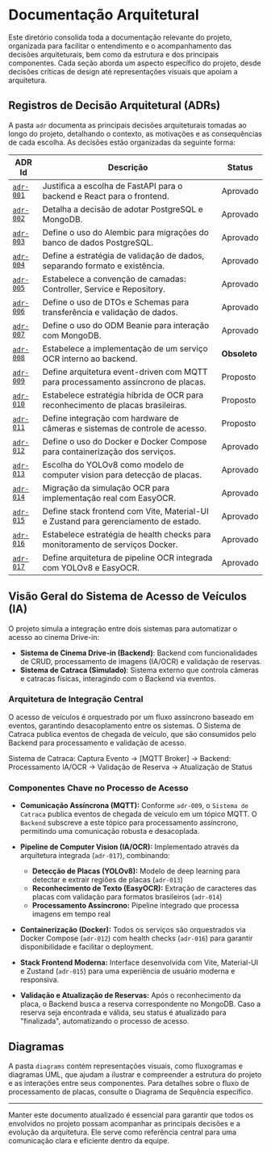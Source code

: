 # Documentação Arquitetural

Este diretório consolida toda a documentação relevante do projeto, organizada para facilitar o entendimento e o acompanhamento das decisões arquiteturais, bem como da estrutura e dos principais componentes. Cada seção aborda um aspecto específico do projeto, desde decisões críticas de design até representações visuais que apoiam a arquitetura.

## Registros de Decisão Arquitetural (ADRs)

A pasta `adr` documenta as principais decisões arquiteturais tomadas ao longo do projeto, detalhando o contexto, as motivações e as consequências de cada escolha. As decisões estão organizadas da seguinte forma:

| ADR Id | Descrição | Status |
|---|---|---|
| [`adr-001`](architectural-decision-records/adr-001-uso-de-python-fastapi-e-react.md) | Justifica a escolha de FastAPI para o backend e React para o frontend. | Aprovado |
| [`adr-002`](architectural-decision-records/adr-002-uso-de-postgre-e-mongo.md) | Detalha a decisão de adotar PostgreSQL e MongoDB. | Aprovado |
| [`adr-003`](architectural-decision-records/adr-003-uso-de-alembic-para-migracoes.md) | Define o uso do Alembic para migrações do banco de dados PostgreSQL. | Aprovado |
| [`adr-004`](architectural-decision-records/adr-004-estrategia-validacao.md) | Define a estratégia de validação de dados, separando formato e existência. | Aprovado |
| [`adr-005`](architectural-decision-records/adr-005-convencao-camadas.md) | Estabelece a convenção de camadas: Controller, Service e Repository. | Aprovado |
| [`adr-006`](architectural-decision-records/adr-006-uso-dtos-schemas.md) | Define o uso de DTOs e Schemas para transferência e validação de dados. | Aprovado |
| [`adr-007`](architectural-decision-records/adr-007-uso-beanie-odm-mongodb.md) | Define o uso do ODM Beanie para interação com MongoDB. | Aprovado |
| [`adr-008`](architectural-decision-records/adr-008-servico-ocr-interno.md) | Estabelece a implementação de um serviço OCR interno ao backend. | **Obsoleto** |
| [`adr-009`](architectural-decision-records/adr-009-arquitetura-evento-mqtt-placas.md) | Define arquitetura event-driven com MQTT para processamento assíncrono de placas. | Proposto |
| [`adr-010`](architectural-decision-records/adr-010-estrategia-ocr-placas-brasileiras.md) | Estabelece estratégia híbrida de OCR para reconhecimento de placas brasileiras. | Proposto |
| [`adr-011`](architectural-decision-records/adr-011-integracao-hardware-cameras-acesso.md) | Define integração com hardware de câmeras e sistemas de controle de acesso. | Proposto |
| [`adr-012`](architectural-decision-records/adr-012-uso-docker-containerizacao.md) | Define o uso do Docker e Docker Compose para containerização dos serviços. | Aprovado |
| [`adr-013`](architectural-decision-records/adr-013-escolha-yolov8-deteccao-placas.md) | Escolha do YOLOv8 como modelo de computer vision para detecção de placas. | Aprovado |
| [`adr-014`](architectural-decision-records/adr-014-migracao-easyocr-real.md) | Migração da simulação OCR para implementação real com EasyOCR. | Aprovado |
| [`adr-015`](architectural-decision-records/adr-015-stack-frontend-vite-mui-zustand.md) | Define stack frontend com Vite, Material-UI e Zustand para gerenciamento de estado. | Aprovado |
| [`adr-016`](architectural-decision-records/adr-016-estrategia-healthchecks-microservicos.md) | Estabelece estratégia de health checks para monitoramento de serviços Docker. | Aprovado |
| [`adr-017`](architectural-decision-records/adr-017-arquitetura-pipeline-ocr-yolov8-easyocr.md) | Define arquitetura de pipeline OCR integrada com YOLOv8 e EasyOCR. | Aprovado |


## Visão Geral do Sistema de Acesso de Veículos (IA)

O projeto simula a integração entre dois sistemas para automatizar o acesso ao cinema Drive-in:

- **Sistema de Cinema Drive-in (Backend)**: Backend com funcionalidades de CRUD, processamento de imagens (IA/OCR) e validação de reservas.
- **Sistema de Catraca (Simulado)**: Sistema externo que controla câmeras e catracas físicas, interagindo com o Backend via eventos.

### Arquitetura de Integração Central

O acesso de veículos é orquestrado por um fluxo assíncrono baseado em eventos, garantindo desacoplamento entre os sistemas. O Sistema de Catraca publica eventos de chegada de veículo, que são consumidos pelo Backend para processamento e validação de acesso.

Sistema de Catraca: Captura Evento → [MQTT Broker] → Backend: Processamento IA/OCR → Validação de Reserva → Atualização de Status

### Componentes Chave no Processo de Acesso

* **Comunicação Assíncrona (MQTT):** Conforme `adr-009`, o `Sistema de Catraca` publica eventos de chegada de veículo em um tópico MQTT. O `Backend` subscreve a este tópico para processamento assíncrono, permitindo uma comunicação robusta e desacoplada.

* **Pipeline de Computer Vision (IA/OCR):** Implementado através da arquitetura integrada (`adr-017`), combinando:
  - **Detecção de Placas (YOLOv8):** Modelo de deep learning para detectar e extrair regiões de placas (`adr-013`)
  - **Reconhecimento de Texto (EasyOCR):** Extração de caracteres das placas com validação para formatos brasileiros (`adr-014`)
  - **Processamento Assíncrono:** Pipeline integrado que processa imagens em tempo real

* **Containerização (Docker):** Todos os serviços são orquestrados via Docker Compose (`adr-012`) com health checks (`adr-016`) para garantir disponibilidade e facilitar o deployment.

* **Stack Frontend Moderna:** Interface desenvolvida com Vite, Material-UI e Zustand (`adr-015`) para uma experiência de usuário moderna e responsiva.

* **Validação e Atualização de Reservas:** Após o reconhecimento da placa, o Backend busca a reserva correspondente no MongoDB. Caso a reserva seja encontrada e válida, seu status é atualizado para "finalizada", automatizando o processo de acesso.

## Diagramas

A pasta `diagrams` contém representações visuais, como fluxogramas e diagramas UML, que ajudam a ilustrar e compreender a estrutura do projeto e as interações entre seus componentes. Para detalhes sobre o fluxo de processamento de placas, consulte o Diagrama de Sequência específico.

---

Manter este documento atualizado é essencial para garantir que todos os envolvidos no projeto possam acompanhar as principais decisões e a evolução da arquitetura. Ele serve como referência central para uma comunicação clara e eficiente dentro da equipe.